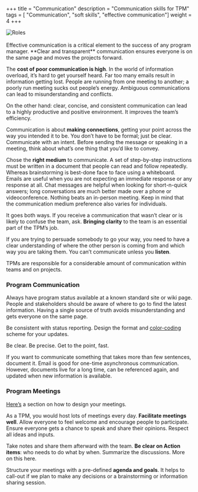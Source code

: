 +++
title = "Communication"
description = "Communication skills for TPM"
tags = [ "Communication", "soft skills", "effective communication"]
weight = 4
+++

<div class="text-center">
  <img src="/comms.png" class="img-fluid " alt="Roles">
</div>
<br>
Effective communication is a critical element to the success of any program
manager. **Clear and transparent** communication ensures everyone is on the same
page and moves the projects forward. 

The **cost of poor communication is high**. In the world of information
overload, it’s hard to get yourself heard. Far too many emails result in
information getting lost. People are running from one meeting to another; a
poorly run meeting sucks out people’s energy. Ambiguous communications can lead
to misunderstanding and conflicts. 

On the other hand: clear, concise, and consistent communication can lead to a
highly productive and positive environment. It improves the team’s efficiency. 


Communication is about **making connections**, getting your point across the way you
intended it to be. You don’t have to be formal; just be clear. Communicate with
an intent. Before sending the message or speaking in a meeting, think about
what’s one thing that you’d like to convey.

Chose the **right medium** to communicate. A set of step-by-step instructions
must be written in a document that people can read and follow repeatedly.
Whereas brainstorming is best-done face to face using a whiteboard. Emails are
useful when you are not expecting an immediate response or any response at all.
Chat messages are helpful when looking for short-n-quick answers; long
conversations are much better made over a phone or videoconference. Nothing
beats an in-person meeting. Keep in mind that the communication medium
preference also varies for individuals. 

It goes both ways. If you receive a communication that wasn’t clear or is likely
to confuse the team, ask. **Bringing clarity** to the team is an essential part of
the TPM’s job. 

If you are trying to persuade somebody to go your way, you need to have a clear
understanding of where the other person is coming from and which way you are
taking them. You can’t communicate unless you **listen**. 

TPMs are responsible for a considerable amount of communication within teams and
on projects.

### Program Communication

Always have program status available at a known standard site or wiki page.
People and stakeholders should be aware of where to go to find the latest
information. Having a single source of truth avoids misunderstanding and gets
everyone on the same page. 

Be consistent with status reporting. Design the format and
[color-coding](how/traffic_signals) scheme for your updates. 

Be clear. Be precise. Get to the point, fast. 

If you want to communicate something that takes more than few sentences,
document it. Email is good for one-time asynchronous communication. However,
documents live for a long time, can be referenced again, and updated when new
information is available. 

### Program Meetings

[Here’s](/how/meetings) a section on how to design your meetings.

As a TPM, you would host lots of meetings every day. **Facilitate meetings well**.
Allow everyone to feel welcome and encourage people to participate. Ensure
everyone gets a chance to speak and share their opinions. Respect all ideas and
inputs. 

Take notes and share them afterward with the team. **Be clear on Action items**: who
needs to do what by when. Summarize the discussions. More on this here.

Structure your meetings with a pre-defined **agenda and goals**. It helps to
call-out if we plan to make any decisions or a brainstorming or information
sharing session.